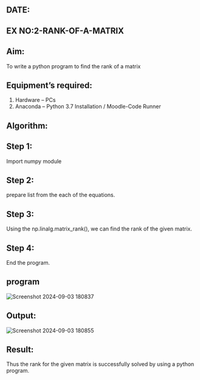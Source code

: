 ## DATE:
## EX NO:2-RANK-OF-A-MATRIX
## Aim:
To write a python program to find the rank of a matrix
## Equipment’s required:
1. 	Hardware – PCs
2. 	Anaconda – Python 3.7 Installation / Moodle-Code Runner
## Algorithm:
## Step 1:
Import numpy module
## Step 2:
prepare list from the each of the equations.
## Step 3:
Using the np.linalg.matrix_rank(), we can find the rank of the given matrix.
## Step 4:
End the program.
## program
![Screenshot 2024-09-03 180837](https://github.com/user-attachments/assets/df83e49f-6f9f-440c-af23-3a12a1381f3e)
## Output:
![Screenshot 2024-09-03 180855](https://github.com/user-attachments/assets/1c4c4410-6ad4-465b-bf80-021626e8c94b)

## Result:
Thus the rank for the given matrix is successfully solved by  using a python program.

